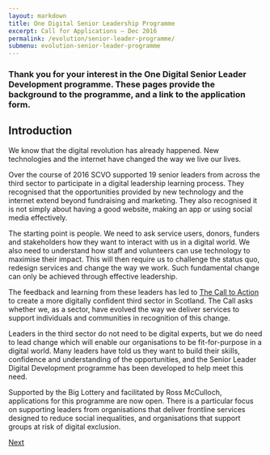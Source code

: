 ```yaml
---
layout: markdown
title: One Digital Senior Leadership Programme
excerpt: Call for Applications – Dec 2016
permalink: /evolution/senior-leader-programme/
submenu: evolution-senior-leader-programme
---
```


### Thank you for your interest in the One Digital Senior Leader Development programme. These pages provide the background to the programme, and a link to the application form. 

## Introduction

We know that the digital revolution has already happened. New technologies and the internet have changed the way we live our lives. 

Over the course of 2016 SCVO supported 19 senior leaders from across the third sector to participate in a digital leadership learning process. They recognised that the opportunities provided by new technology and the internet extend beyond fundraising and marketing. They also recognised it is not simply about having a good website, making an app or using social media effectively. 

The starting point is people. We need to ask service users, donors, funders and stakeholders how they want to interact with us in a digital world. We also need to understand how staff and volunteers can use technology to maximise their impact. This will then require us to challenge the status quo, redesign services and change the way we work. Such fundamental change can only be achieved through effective leadership. 

The feedback and learning from these leaders has led to [The Call to Action](http://www.scvo.org.uk/news-campaigns-and-policy/research/digital-call-to-action/) to create a more digitally confident third sector in Scotland. The Call asks whether we, as a sector, have evolved the way we deliver services to support individuals and communities in recognition of this change. 

Leaders in the third sector do not need to be digital experts, but we do need to lead change which will enable our organisations to be fit-for-purpose in a digital world. 
Many leaders have told us they want to build their skills, confidence and understanding of the opportunities, and the Senior Leader Digital Development programme has been developed to help meet this need. 

Supported by the Big Lottery and facilitated by Ross McCulloch, applications for this programme are now open. There is a particular focus on supporting leaders from organisations that deliver frontline services designed to reduce social inequalities, and organisations that support groups at risk of digital exclusion. 

<div class="section headingless">
    <a href="evolution/senior-leader-programme/context/" class="btn right">
        <i class="fa fa-pull-right fa-chevron-right"></i>
        Next
    </a>
</div>
